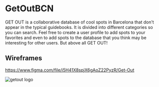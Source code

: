 # GetOutBCN

GET OUT is a collaborative database of cool spots in Barcelona that don't appear in the typical guidebooks. It is divided into different categories so you can search. Feel free to create a user profile to add spots to your favorites and even to add spots to the database that you think may be interesting for other users. But above all GET OUT!

## Wireframes

https://www.figma.com/file/i5H41X8spjX6gAoZ22PyzR/Get-Out

<img src="https://res.cloudinary.com/parkfinder/image/upload/v1651672116/getout/GetOutLogo_fy8rkk.png" alt="getout logo">
